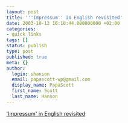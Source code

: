 ```yaml
---
layout: post
title: '''Impressum'' in English revisited'
date: 2003-10-12 16:10:44.000000000 +02:00
categories:
- quick links
tags: []
status: publish
type: post
published: true
meta: {}
author:
  login: shanson
  email: papascott-wp@gmail.com
  display_name: PapaScott
  first_name: Scott
  last_name: Hanson
---
```

<p><a title="Masthead? Imprint? Colophon? All incorrect..." href="http://www.margaret-marks.com/Transblawg/archives/000465.html">'Impressum' in English revisited</a></p>
